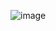 ![image](https://github.com/mikntr/xiaohongshu/assets/135215703/820f9143-06d2-4a3b-b7ed-e6a25a3c8223)
